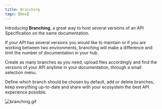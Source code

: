 ```yaml
---
title: Branching
tags: [New]
---
```


Introducing **Branching**, a great way to host several versions of an API Specification on the same documentation.

If your API has several versions you would like to maintain or if you are working between two environments, branching will make a difference and limit the number of documentation in your hub.

Create as many branches as you need, upload files accordingly and find the versions of your API anytime in your documentation, through a small selection menu.

Define which branch should be chosen by default, add or delete branches, keep everything up-to-date and share with your ecosystem the best API experience possible.

![branching.gif](/images/changelog/branching.gif)
